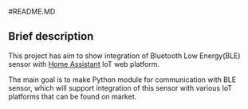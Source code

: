 #README.MD
<h2> Brief description </h2>
<p>This project has aim to show integration of Bluetooth Low Energy(BLE) sensor with 
<a href="https://www.home-assistant.io/" target="_blank">Home Assistant</a> IoT web platform.</p> 
<p> The main goal is to make Python module for communication with BLE sensor, which will support integration of this sensor with various IoT platforms that can be found on market. </p>
